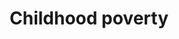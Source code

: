---
title: Childhood poverty
longTitle: 'Childhood poverty'
tags:
- gccommon
usedFor:
- "[[Child poverty]]"
---